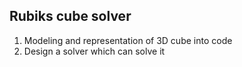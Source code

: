 ## Rubiks cube solver
1. Modeling and representation of 3D cube into code
2. Design a solver which can solve it
